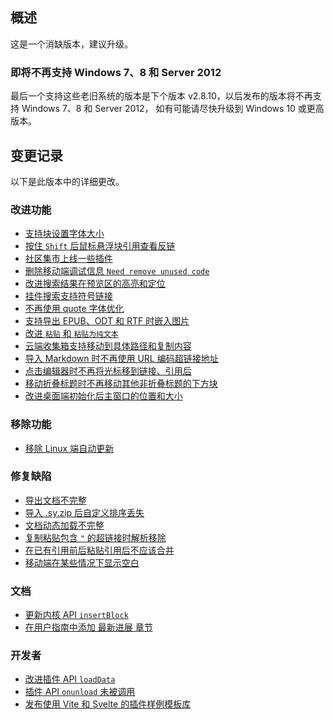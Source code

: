 ## 概述

这是一个消缺版本，建议升级。

### 即将不再支持 Windows 7、8 和 Server 2012

最后一个支持这些老旧系统的版本是下个版本 v2.8.10，以后发布的版本将不再支持 Windows 7、8 和 Server 2012， 如有可能请尽快升级到 Windows 10 或更高版本。

## 变更记录

以下是此版本中的详细更改。

### 改进功能

* [支持块设置字体大小](https://github.com/siyuan-note/siyuan/issues/7973)
* [按住 `Shift` 后鼠标悬浮块引用查看反链](https://github.com/siyuan-note/siyuan/issues/7999)
* [社区集市上线一些插件](https://github.com/siyuan-note/siyuan/issues/8042)
* [删除移动端调试信息 `Need remove unused code`](https://github.com/siyuan-note/siyuan/issues/8272)
* [改进搜索结果在预览区的高亮和定位](https://github.com/siyuan-note/siyuan/issues/8274)
* [挂件搜索支持符号链接](https://github.com/siyuan-note/siyuan/pull/8276)
* [不再使用 quote 字体优化](https://github.com/siyuan-note/siyuan/issues/8281)
* [支持导出 EPUB、ODT 和 RTF 时嵌入图片](https://github.com/siyuan-note/siyuan/issues/8288)
* [改进 `粘贴` 和 `粘贴为纯文本`](https://github.com/siyuan-note/siyuan/issues/8289)
* [云端收集箱支持移动到具体路径和复制内容](https://github.com/siyuan-note/siyuan/issues/8296)
* [导入 Markdown 时不再使用 URL 编码超链接地址](https://github.com/siyuan-note/siyuan/issues/8302)
* [点击编辑器时不再将光标移到链接、引用后](https://github.com/siyuan-note/siyuan/issues/8315)
* [移动折叠标题时不再移动其他非折叠标题的下方块](https://github.com/siyuan-note/siyuan/issues/8321)
* [改进桌面端初始化后主窗口的位置和大小](https://github.com/siyuan-note/siyuan/issues/8326)

### 移除功能

* [移除 Linux 端自动更新](https://github.com/siyuan-note/siyuan/issues/8275)

### 修复缺陷

* [导出文档不完整](https://github.com/siyuan-note/siyuan/issues/8279)
* [导入 .sy.zip 后自定义排序丢失](https://github.com/siyuan-note/siyuan/issues/8283)
* [文档动态加载不完整](https://github.com/siyuan-note/siyuan/issues/8285)
* [复制粘贴包含 `"` 的超链接时解析移除](https://github.com/siyuan-note/siyuan/issues/8290)
* [在已有引用前后粘贴引用后不应该合并](https://github.com/siyuan-note/siyuan/issues/8309)
* [移动端在某些情况下显示空白](https://github.com/siyuan-note/siyuan/issues/8320)

### 文档

* [更新内核 API `insertBlock`](https://github.com/siyuan-note/siyuan/issues/8270)
* [在用户指南中添加 最新进展 章节](https://github.com/siyuan-note/siyuan/issues/8306)

### 开发者

* [改进插件 API `loadData`](https://github.com/siyuan-note/siyuan/issues/8273)
* [插件 API `onunload` 未被调用](https://github.com/siyuan-note/siyuan/issues/8277)
* [发布使用 Vite 和 Svelte 的插件样例模板库](https://github.com/siyuan-note/siyuan/issues/8311)
